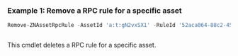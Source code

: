 ### Example 1: Remove a RPC rule for a specific asset
```powershell
Remove-ZNAssetRpcRule -AssetId 'a:t:gN2vxSX1' -RuleId '52aca064-88c2-4582-b159-1c5f7f0d0aae'
```

```output

```

This cmdlet deletes a RPC rule for a specific asset. 

